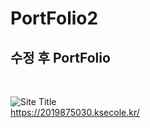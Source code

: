 # PortFolio2
<h2>수정 후 PortFolio</h2><br>

![Site Title](https://github.com/Jun-1108/PortFolio2/assets/48702150/93596895-0280-41b0-a82f-556171828d0e)<br>
https://2019875030.ksecole.kr/
